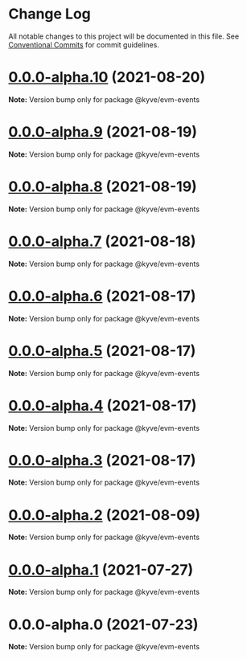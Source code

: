 # Change Log

All notable changes to this project will be documented in this file.
See [Conventional Commits](https://conventionalcommits.org) for commit guidelines.

# [0.0.0-alpha.10](https://github.com/KYVENetwork/kyve/compare/@kyve/evm-events@0.0.0-alpha.9...@kyve/evm-events@0.0.0-alpha.10) (2021-08-20)

**Note:** Version bump only for package @kyve/evm-events





# [0.0.0-alpha.9](https://github.com/KYVENetwork/kyve/compare/@kyve/evm-events@0.0.0-alpha.8...@kyve/evm-events@0.0.0-alpha.9) (2021-08-19)

**Note:** Version bump only for package @kyve/evm-events





# [0.0.0-alpha.8](https://github.com/KYVENetwork/kyve/compare/@kyve/evm-events@0.0.0-alpha.7...@kyve/evm-events@0.0.0-alpha.8) (2021-08-19)

**Note:** Version bump only for package @kyve/evm-events





# [0.0.0-alpha.7](https://github.com/KYVENetwork/kyve/compare/@kyve/evm-events@0.0.0-alpha.6...@kyve/evm-events@0.0.0-alpha.7) (2021-08-18)

**Note:** Version bump only for package @kyve/evm-events





# [0.0.0-alpha.6](https://github.com/KYVENetwork/kyve/compare/@kyve/evm-events@0.0.0-alpha.5...@kyve/evm-events@0.0.0-alpha.6) (2021-08-17)

**Note:** Version bump only for package @kyve/evm-events





# [0.0.0-alpha.5](https://github.com/KYVENetwork/kyve/compare/@kyve/evm-events@0.0.0-alpha.4...@kyve/evm-events@0.0.0-alpha.5) (2021-08-17)

**Note:** Version bump only for package @kyve/evm-events





# [0.0.0-alpha.4](https://github.com/KYVENetwork/kyve/compare/@kyve/evm-events@0.0.0-alpha.3...@kyve/evm-events@0.0.0-alpha.4) (2021-08-17)

**Note:** Version bump only for package @kyve/evm-events





# [0.0.0-alpha.3](https://github.com/KYVENetwork/kyve/compare/@kyve/evm-events@0.0.0-alpha.2...@kyve/evm-events@0.0.0-alpha.3) (2021-08-17)

**Note:** Version bump only for package @kyve/evm-events





# [0.0.0-alpha.2](https://github.com/KYVENetwork/kyve/tree/master/integrations/evm-events/compare/@kyve/evm-events@0.0.0-alpha.1...@kyve/evm-events@0.0.0-alpha.2) (2021-08-09)

**Note:** Version bump only for package @kyve/evm-events





# [0.0.0-alpha.1](https://github.com/KYVENetwork/kyve/tree/master/integrations/evm-events/compare/@kyve/evm-events@0.0.0-alpha.0...@kyve/evm-events@0.0.0-alpha.1) (2021-07-27)

**Note:** Version bump only for package @kyve/evm-events





# 0.0.0-alpha.0 (2021-07-23)

**Note:** Version bump only for package @kyve/evm-events
